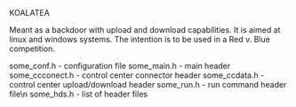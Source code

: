 KOALATEA

Meant as a backdoor with upload and download capabilities. It is aimed at
linux and windows systems. The intention is to be used in a Red v. Blue 
competition.

some_conf.h 	- configuration file
some_main.h	- main header
some_ccconect.h	- control center connector header
some_ccdata.h	- control center upload/download header
some_run.h	- run command header file\n
some_hds.h	- list of header files
